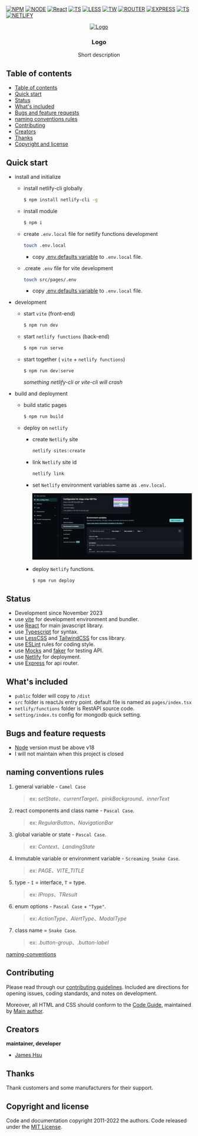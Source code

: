 [![NPM](https://img.shields.io/badge/NPM-ba443f?style=for-the-badge&logo=npm&logoColor=white)](https://www.npmjs.com/)
[![NODE](https://img.shields.io/badge/Node.js-43853D?style=for-the-badge&logo=node.js&logoColor=white)](https://nodejs.org/en/)
[![React](https://img.shields.io/badge/-ReactJs-61DAFB?style=for-the-badge&logo=react&logoColor=white)](https://zh-hant.reactjs.org/)
[![TS](https://img.shields.io/badge/Typescript-4277c0?style=for-the-badge&logo=typescript&logoColor=white)](https://www.typescriptlang.org/)
[![LESS](https://img.shields.io/badge/Less-1d365d?style=for-the-badge&logo=less&logoColor=white)](https://lesscss.org/)
[![TW](https://img.shields.io/badge/Tailwind_CSS-38B2AC?style=for-the-badge&logo=npm&logoColor=white)](https://tailwindcss.com/)
[![ROUTER](https://img.shields.io/badge/React_Router-CA4245?style=for-the-badge&logo=npm&logoColor=white)](https://reactrouter.com/)
[![EXPRESS](https://img.shields.io/badge/express-%23404d59?style=for-the-badge&logo=express&logoColor=white)](https://expressjs.com/)
[![TS](https://img.shields.io/badge/Typescript-4277c0?style=for-the-badge&logo=typescript&logoColor=white)](https://www.typescriptlang.org/)
[![NETLIFY](https://img.shields.io/badge/netlify-%23000000?style=for-the-badge&logo=netlify&logoColor=white)](https://www.netlify.com/)

<p align="center">
  <a href="https://github.com/jameshsu1125">
    <img src="https://user-images.githubusercontent.com/70932507/188534539-a68734ac-9330-4fe0-bc49-5fa85116493e.png" alt="Logo" width=72 height=72>
  </a>
  <h3 align="center">Logo</h3>
  <p align="center">
    Short description   
  </p>
</p>

## Table of contents

- [Table of contents](#table-of-contents)
- [Quick start](#quick-start)
- [Status](#status)
- [What's included](#whats-included)
- [Bugs and feature requests](#bugs-and-feature-requests)
- [naming conventions rules](#naming-conventions-rules)
- [Contributing](#contributing)
- [Creators](#creators)
- [Thanks](#thanks)
- [Copyright and license](#copyright-and-license)

## Quick start

- install and initialize

  - install netlify-cli globally

    ```sh
    $ npm install netlify-cli -g
    ```

  - install module

    ```sh
    $ npm i
    ```

  - create `.env.local` file for netlify functions development

    ```sh
    touch .env.local
    ```

    - copy [.env.defaults variable](https://github.com/jameshsu1125/template-netlify-mern/blob/main/.env.defaults) to `.env.local` file.

  - .create `.env` file for vite development

    ```sh
    touch src/pages/.env
    ```

    - copy [.env.defaults variable](https://github.com/jameshsu1125/template-netlify-mern/blob/main/src/pages/.env.defaults) to `.env.local` file.

- development

  - start `vite` (front-end)

    ```sh
    $ npm run dev
    ```

  - start `netlify functions` (back-end)

    ```sh
    $ npm run serve
    ```

  - start together ( `vite` + `netlify functions`)

    ```sh
    $ npm run dev:serve
    ```

    _something netlify-cli or vite-cli will crash_

- build and deployment

  - build static pages

    ```sh
    $ npm run build
    ```

  - deploy on `netlify`

    - create `Netlify` site

      ```sh
      netlify sites:create
      ```

    - link `Netlify` site id

      ```sh
      netlify link
      ```

    - set `Netlify` environment variables same as `.env.local`.

      <img src="./misc/screenshot-0.png" alt="Getting started" />

    - deploy `Netlify` functions.

      ```sh
      $ npm run deploy
      ```

## Status

- Development since November 2023
- use [vite](https://vitejs.dev/) for development environment and bundler.
- use [React](https://react.dev/) for main javascript library.
- use [Typescript](https://www.typescriptlang.org/) for syntax.
- use [LessCSS](https://lesscss.org/) and [TailwindCSS](https://tailwindcss.com/) for css library.
- use [ESLint](https://eslint.org/) rules for coding style.
- use [Mocks](https://mswjs.io/) and [faker](https://fakerjs.dev/) for testing API.
- use [Netlify](https://www.netlify.com/) for deployment.
- use [Express](https://expressjs.com/) for api router.

## What's included

- `public` folder will copy to `/dist`
- `src` folder is reactJs entry point. default file is named as `pages/index.tsx`
- `netlify/functions` folder is RestAPI source code.
- `setting/index.ts` config for mongodb quick setting.

## Bugs and feature requests

- [Node](https://nodejs.org/en/) version must be above v18
- I will not maintain when this project is closed

## naming conventions rules

1. general variable - `Camel Case`
   > ex: _setState_、_currentTarget_、_pinkBackground_、_innerText_
2. react components and class name - `Pascal Case`.
   > ex: _RegularButton_、_NavigationBar_
3. global variable or state - `Pascal Case`.
   > ex: _Context_、_LandingState_
4. Immutable variable or environment variable - `Screaming Snake Case`.
   > ex: _PAGE_、<em>VITE_TITLE</em>
5. type - `I` = interface, `T` = type.
   > ex: _IProps_、_TResult_
6. enum options - `Pascal Case` + `"Type"`.
   > ex: _ActionType_、_AlertType_、_ModalType_
7. class name = `Snake Case`.
   > ex: _.button-group_、_.button-label_

[naming-conventions](https://medium.com/@code.ceeker/naming-conventions-camel-case-pascal-case-kebab-case-and-more-dc4e515b9652)

## Contributing

Please read through our [contributing guidelines](https://github.com/github/docs/blob/main/CONTRIBUTING.md). Included are directions for opening issues, coding standards, and notes on development.

Moreover, all HTML and CSS should conform to the [Code Guide](https://github.com/airbnb/javascript), maintained by [Main author](https://github.com/jameshsu1125).

## Creators

**maintainer, developer**

- [James Hsu](https://github.com/jameshsu1125)

## Thanks

Thank customers and some manufacturers for their support.

## Copyright and license

Code and documentation copyright 2011-2022 the authors. Code released under the [MIT License](https://reponame/blob/master/LICENSE).

<!-- open -n -a /Applications/Google\ Chrome.app/Contents/MacOS/Google\ Chrome --args --user-data-dir="/tmp/chrome_dev_test" --disable-web-security -->
